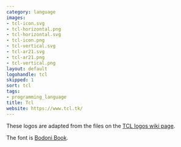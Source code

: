 ```yaml
---
category: language
images:
- tcl-icon.svg
- tcl-horizontal.png
- tcl-horizontal.svg
- tcl-icon.png
- tcl-vertical.svg
- tcl-ar21.svg
- tcl-ar21.png
- tcl-vertical.png
layout: default
logohandle: tcl
skipped: 1
sort: tcl
tags:
- programming_language
title: Tcl
website: https://www.tcl.tk/
---
```


These logos are adapted from the files on the [TCL logos wiki page](http://wiki.tcl.tk/854).

The font is [Bodoni Book](http://www.myfonts.com/fonts/bitstream/atf-bodoni/bodoni-book/?refby=vectorlogozone).
